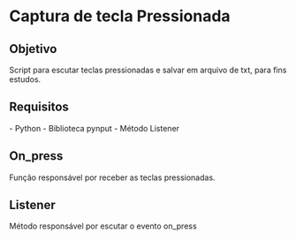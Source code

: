 # Captura de tecla Pressionada

<h2>Objetivo</h2>
Script para escutar teclas pressionadas e salvar em arquivo de txt, para fins estudos.

<h2>Requisitos</h2>
- Python
- Biblioteca pynput
- Método Listener

<h2>On_press</h2>
Função responsável por receber as teclas pressionadas.

<h2>Listener</h2>
Método responsável por escutar o evento on_press




